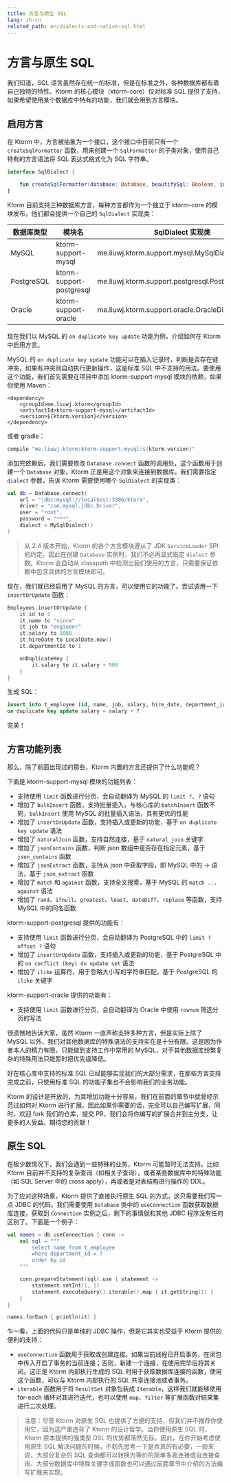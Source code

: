 ```yaml
---
title: 方言与原生 SQL
lang: zh-cn
related_path: en/dialects-and-native-sql.html
---
```


# 方言与原生 SQL

我们知道，SQL 语言虽然存在统一的标准，但是在标准之外，各种数据库都有着自己独特的特性。Ktorm 的核心模块（ktorm-core）仅对标准 SQL 提供了支持，如果希望使用某个数据库中特有的功能，我们就会用到方言模块。

## 启用方言

在 Ktorm 中，方言被抽象为一个接口，这个接口中目前只有一个 `createSqlFormatter` 函数，用来创建一个 `SqlFormatter` 的子类对象，使用自己特有的方言语法将 SQL 表达式格式化为 SQL 字符串。

```kotlin
interface SqlDialect {

    fun createSqlFormatter(database: Database, beautifySql: Boolean, indentSize: Int): SqlFormatter
}
```

Ktorm 目前支持三种数据库方言，每种方言都作为一个独立于 ktorm-core 的模块发布，他们都会提供一个自己的 `SqlDialect` 实现类：

| 数据库类型 | 模块名                   | SqlDialect 实现类                                   |
| ---------- | ------------------------ | --------------------------------------------------- |
| MySQL      | ktorm-support-mysql      | me.liuwj.ktorm.support.mysql.MySqlDialect           |
| PostgreSQL | ktorm-support-postgresql | me.liuwj.ktorm.support.postgresql.PostgreSqlDialect |
| Oracle     | ktorm-support-oracle     | me.liuwj.ktorm.support.oracle.OracleDialect         |

现在我们以 MySQL 的 `on duplicate key update` 功能为例，介绍如何在 Ktorm 中启用方言。

MySQL 的 `on duplicate key update` 功能可以在插入记录时，判断是否存在键冲突，如果有冲突则自动执行更新操作，这是标准 SQL 中不支持的用法。要使用这个功能，我们首先需要在项目中添加 ktorm-support-mysql 模块的依赖，如果你使用 Maven：

```
<dependency>
    <groupId>me.liuwj.ktorm</groupId>
    <artifactId>ktorm-support-mysql</artifactId>
    <version>${ktorm.version}</version>
</dependency>
```

或者 gradle：

```groovy
compile "me.liuwj.ktorm:ktorm-support-mysql:${ktorm.version}"
```

添加完依赖后，我们需要修改 `Database.connect` 函数的调用处，这个函数用于创建一个 `Database` 对象，Ktorm 正是用这个对象来连接到数据库。我们需要指定 `dialect` 参数，告诉 Ktorm 需要使用哪个 `SqlDialect` 的实现类：

````kotlin
val db = Database.connect(
    url = "jdbc:mysql://localhost:3306/ktorm", 
    driver = "com.mysql.jdbc.Driver", 
    user = "root", 
    password = "***", 
    dialect = MySqlDialect()
)
````

> 从 2.4 版本开始，Ktorm 的各个方言模块遵从了 JDK `ServiceLoader` SPI 的约定，因此在创建 `Database` 实例时，我们不必再显式指定 `dialect` 参数。Ktorm 会自动从 classpath 中检测出我们使用的方言，只需要保证依赖中包含具体的方言模块即可。

现在，我们就已经启用了 MySQL 的方言，可以使用它的功能了。尝试调用一下 `insertOrUpdate` 函数：

```kotlin
Employees.insertOrUpdate {
    it.id to 1
    it.name to "vince"
    it.job to "engineer"
    it.salary to 1000
    it.hireDate to LocalDate.now()
    it.departmentId to 1

    onDuplicateKey {
        it.salary to it.salary + 900
    }
}
```

生成 SQL：

````sql
insert into t_employee (id, name, job, salary, hire_date, department_id) values (?, ?, ?, ?, ?, ?) 
on duplicate key update salary = salary + ? 
````

完美！

## 方言功能列表

那么，除了前面出现过的那些，Ktorm 内置的方言还提供了什么功能呢？

下面是 ktorm-support-mysql 模块的功能列表：

- 支持使用 `limit` 函数进行分页，会自动翻译为 MySQL 的 `limit ?, ?` 语句
- 增加了 `bulkInsert` 函数，支持批量插入，与核心库的 `batchInsert` 函数不同，`bulkInsert` 使用 MySQL 的批量插入语法，具有更优的性能
- 增加了 `insertOrUpdate` 函数，支持插入或更新的功能，基于 `on duplicate key update` 语法
- 增加了 `naturalJoin` 函数，支持自然连接，基于 `natural join` 关键字
- 增加了 `jsonContains` 函数，判断 json 数组中是否存在指定元素，基于 `json_contains` 函数
- 增加了 `jsonExtract` 函数，支持从 json 中获取字段，即 MySQL 中的 -> 语法，基于 `json_extract` 函数
- 增加了 `match` 和 `against` 函数，支持全文搜索，基于 MySQL 的 `match ... against` 语法
- 增加了 `rand`、`ifnull`、`greatest`、`least`、`dateDiff`、`replace` 等函数，支持 MySQL 中的同名函数

ktorm-support-postgresql 提供的功能有：

- 支持使用 `limit` 函数进行分页，会自动翻译为 PostgreSQL 中的 `limit ? offset ?` 语句
- 增加了 `insertOrUpdate` 函数，支持插入或更新的功能，基于 PostgreSQL 中的 `on conflict (key) do update set` 语法
- 增加了 `ilike` 运算符，用于忽略大小写的字符串匹配，基于 PostgreSQL 的 `ilike` 关键字

ktorm-support-oracle 提供的功能有：

- 支持使用 `limit` 函数进行分页，会自动翻译为 Oracle 中使用 `rownum` 筛选分页的写法

很遗憾地告诉大家，虽然 Ktorm 一直声称支持多种方言，但是实际上除了 MySQL 以外，我们对其他数据库的特殊语法的支持实在是十分有限。这是因为作者本人的精力有限，只能做到支持工作中常用的 MySQL，对于其他数据库纷繁复杂的特殊用法只能暂时把优先级降低。

好在核心库中支持的标准 SQL 已经能够实现我们的大部分需求，在那些方言支持完成之前，只使用标准 SQL 的功能子集也不会影响我们的业务功能。

Ktorm 的设计是开放的，为其增加功能十分容易，我们在前面的章节中就曾经示范过如何对 Ktorm 进行扩展。因此如果你需要的话，完全可以自己编写扩展，同时，欢迎 fork 我们的仓库，提交 PR，我们会将你编写的扩展合并到主分支，让更多的人受益。期待您的贡献！

## 原生 SQL

在极少数情况下，我们会遇到一些特殊的业务，Ktorm 可能暂时无法支持。比如 Ktorm 目前并不支持的复杂查询（如相关子查询），或者某些数据库中的特殊功能（如 SQL Server 中的 cross apply），再或者是对表结构进行操作的 DDL。

为了应对这种场景，Ktorm 提供了直接执行原生 SQL 的方式，这只需要我们写一点 JDBC 的代码。我们需要使用 `Database` 类中的 `useConnection` 函数获取数据库连接，获取到 `Connection` 实例之后，剩下的事情就和其他 JDBC 程序没有任何区别了。下面是一个例子：

```kotlin
val names = db.useConnection { conn ->
    val sql = """
        select name from t_employee
        where department_id = ?
        order by id
    """

    conn.prepareStatement(sql).use { statement ->
        statement.setInt(1, 1)
        statement.executeQuery().iterable().map { it.getString(1) }
    }
}

names.forEach { println(it) }
```

乍一看，上面的代码只是单纯的 JDBC 操作，但是它其实也受益于 Ktorm 提供的便利的支持：

- `useConnection` 函数用于获取或创建连接。如果当前线程已开启事务，在闭包中传入开启了事务的当前连接；否则，新建一个连接，在使用完毕后将其关闭。这正是 Ktorm 内部执行生成的 SQL 时用于获取数据库连接的函数，使用这个函数，可以与 Ktorm 内部执行的 SQL 共享连接池或者事务。
- `iterable` 函数用于将 `ResultSet` 对象包装成 `Iterable`，这样我们就能够使用 for-each 循环对其进行迭代，也可以使用 `map`、`filter` 等扩展函数对结果集进行二次处理。 

>  注意：尽管 Ktorm 对原生 SQL 也提供了方便的支持，但我们并不推荐你使用它，因为这严重违背了 Ktorm 的设计哲学。当你使用原生 SQL 时，Ktorm 原本提供的强类型 DSL 的优势都荡然无存。因此，在你开始考虑使用原生 SQL 解决问题的时候，不妨先思考一下是否真的有必要，一般来说，大部分复杂的 SQL 查询都可以转换为等价的简单多表连接或自连接查询，大部分数据库中特殊关键字或函数也可以通过前面章节中介绍的方法编写扩展来实现。